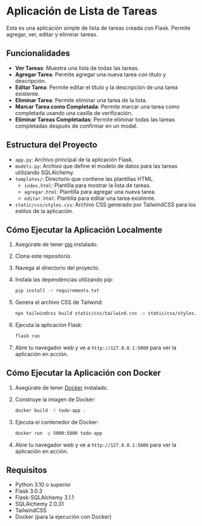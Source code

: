 
# Aplicación de Lista de Tareas

Esta es una aplicación simple de lista de tareas creada con Flask. Permite agregar, ver, editar y eliminar tareas.

## Funcionalidades

- **Ver Tareas**: Muestra una lista de todas las tareas.
- **Agregar Tarea**: Permite agregar una nueva tarea con título y descripción.
- **Editar Tarea**: Permite editar el título y la descripción de una tarea existente.
- **Eliminar Tarea**: Permite eliminar una tarea de la lista.
- **Marcar Tarea como Completada**: Permite marcar una tarea como completada usando una casilla de verificación.
- **Eliminar Tareas Completadas**: Permite eliminar todas las tareas completadas después de confirmar en un modal.

## Estructura del Proyecto

- `app.py`: Archivo principal de la aplicación Flask.
- `models.py`: Archivo que define el modelo de datos para las tareas utilizando SQLAlchemy.
- `templates/`: Directorio que contiene las plantillas HTML.
  - `index.html`: Plantilla para mostrar la lista de tareas.
  - `agregar.html`: Plantilla para agregar una nueva tarea.
  - `editar.html`: Plantilla para editar una tarea existente.
- `static/css/styles.css`: Archivo CSS generado por TailwindCSS para los estilos de la aplicación.

## Cómo Ejecutar la Aplicación Localmente

1. Asegúrate de tener [pip](https://pip.pypa.io/en/stable/) instalado.
2. Clona este repositorio.
3. Navega al directorio del proyecto.
4. Instala las dependencias utilizando pip:

   ```sh
   pip install -r requirements.txt
   ```

5. Genera el archivo CSS de Tailwind:

   ```sh
   npx tailwindcss build static/css/tailwind.css -o static/css/styles.css
   ```

6. Ejecuta la aplicación Flask:

   ```sh
   flask run
   ```

7. Abre tu navegador web y ve a `http://127.0.0.1:5000` para ver la aplicación en acción.

## Cómo Ejecutar la Aplicación con Docker

1. Asegúrate de tener [Docker](https://www.docker.com/) instalado.
2. Construye la imagen de Docker:

   ```sh
   docker build -t todo-app .
   ```

3. Ejecuta el contenedor de Docker:

   ```sh
   docker run -p 5000:5000 todo-app
   ```

4. Abre tu navegador web y ve a `http://127.0.0.1:5000` para ver la aplicación en acción.

## Requisitos

- Python 3.10 o superior
- Flask 3.0.3
- Flask-SQLAlchemy 3.1.1
- SQLAlchemy 2.0.31
- TailwindCSS
- Docker (para la ejecución con Docker)

